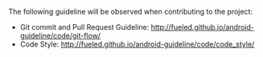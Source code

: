 The following guideline will be observed when contributing to the project:

- Git commit and Pull Request Guideline: http://fueled.github.io/android-guideline/code/git-flow/
- Code Style: http://fueled.github.io/android-guideline/code/code_style/
